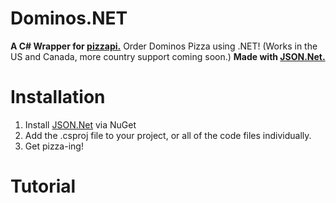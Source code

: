 # Dominos.NET
**A C# Wrapper for [pizzapi.](https://github.com/ggrammar/pizzapi)**
Order Dominos Pizza using .NET! (Works in the US and Canada, more country support coming soon.)
**Made with [JSON.Net.](https://www.newtonsoft.com/json)**


# Installation
1. Install [JSON.Net](https://www.newtonsoft.com/json) via NuGet
2. Add the .csproj file to your project, or all of the code files individually.
3. Get pizza-ing!

# Tutorial

